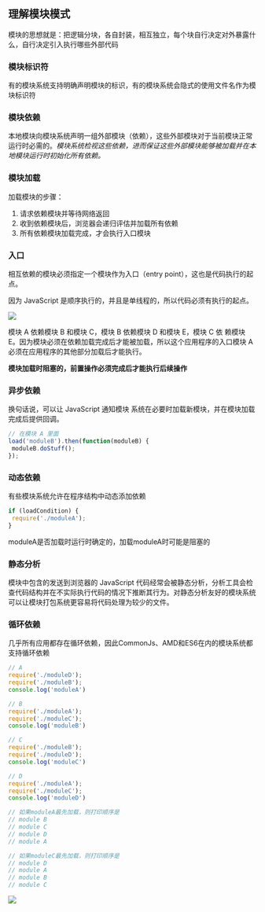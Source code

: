 ## 理解模块模式

模块的思想就是：把逻辑分块，各自封装，相互独立，每个块自行决定对外暴露什么，自行决定引入执行哪些外部代码  

### 模块标识符

有的模块系统支持明确声明模块的标识，有的模块系统会隐式的使用文件名作为模块标识符

### 模块依赖

本地模块向模块系统声明一组外部模块（依赖），这些外部模块对于当前模块正常运行时必需的。*模块系统检视这些依赖，进而保证这些外部模块能够被加载并在本地模块运行时初始化所有依赖。*

### 模块加载

加载模块的步骤：

1. 请求依赖模块并等待网络返回
2. 收到依赖模块后，浏览器会递归评估并加载所有依赖
3. 所有依赖模块加载完成，才会执行入口模块

### 入口

相互依赖的模块必须指定一个模块作为入口（entry point），这也是代码执行的起点。  

因为 JavaScript 是顺序执行的，并且是单线程的，所以代码必须有执行的起点。

![](D:\Notes\JavaScript\images\entry-point.png)

模块 A 依赖模块 B 和模块 C，模块 B 依赖模块 D 和模块 E，模块 C 依 赖模块 E。因为模块必须在依赖加载完成后才能被加载，所以这个应用程序的入口模块 A 必须在应用程序的其他部分加载后才能执行。

**模块加载时阻塞的，前置操作必须完成后才能执行后续操作**

### 异步依赖

换句话说，可以让 JavaScript 通知模块 系统在必要时加载新模块，并在模块加载完成后提供回调。

```js
// 在模块 A 里面
load('moduleB').then(function(moduleB) { 
 moduleB.doStuff(); 
}); 
```

### 动态依赖

有些模块系统允许在程序结构中动态添加依赖

```js
if (loadCondition) { 
 require('./moduleA'); 
} 
```

moduleA是否加载时运行时确定的，加载moduleA时可能是阻塞的

### 静态分析

模块中包含的发送到浏览器的 JavaScript 代码经常会被静态分析，分析工具会检查代码结构并在不实际执行代码的情况下推断其行为。对静态分析友好的模块系统可以让模块打包系统更容易将代码处理为较少的文件。

### 循环依赖

几乎所有应用都存在循环依赖，因此CommonJs、AMD和ES6在内的模块系统都支持循环依赖

```js
// A
require('./moduleD'); 
require('./moduleB'); 
console.log('moduleA')

// B
require('./moduleA'); 
require('./moduleC'); 
console.log('moduleB')

// C
require('./moduleB'); 
require('./moduleD'); 
console.log('moduleC')

// D
require('./moduleA'); 
require('./moduleC'); 
console.log('moduleD')

// 如果moduleA最先加载，则打印顺序是
// module B
// module C
// module D
// module A

// 如果moduleC最先加载，则打印顺序是
// module D
// module A
// module B
// module C
```

![](D:\Notes\JavaScript\images\cycle-import.png)

